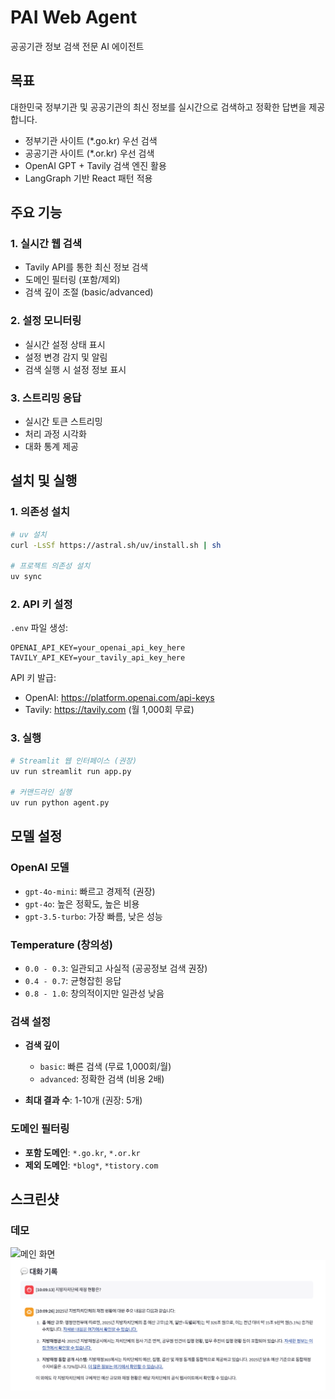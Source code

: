 # PAI Web Agent

공공기관 정보 검색 전문 AI 에이전트

## 목표

대한민국 정부기관 및 공공기관의 최신 정보를 실시간으로 검색하고 정확한 답변을 제공합니다.

- 정부기관 사이트 (*.go.kr) 우선 검색
- 공공기관 사이트 (*.or.kr) 우선 검색
- OpenAI GPT + Tavily 검색 엔진 활용
- LangGraph 기반 React 패턴 적용

## 주요 기능

### 1. 실시간 웹 검색
- Tavily API를 통한 최신 정보 검색
- 도메인 필터링 (포함/제외)
- 검색 깊이 조절 (basic/advanced)

### 2. 설정 모니터링
- 실시간 설정 상태 표시
- 설정 변경 감지 및 알림
- 검색 실행 시 설정 정보 표시

### 3. 스트리밍 응답
- 실시간 토큰 스트리밍
- 처리 과정 시각화
- 대화 통계 제공

## 설치 및 실행

### 1. 의존성 설치

```bash
# uv 설치
curl -LsSf https://astral.sh/uv/install.sh | sh

# 프로젝트 의존성 설치
uv sync
```

### 2. API 키 설정

`.env` 파일 생성:

```env
OPENAI_API_KEY=your_openai_api_key_here
TAVILY_API_KEY=your_tavily_api_key_here
```

API 키 발급:
- OpenAI: https://platform.openai.com/api-keys
- Tavily: https://tavily.com (월 1,000회 무료)

### 3. 실행

```bash
# Streamlit 웹 인터페이스 (권장)
uv run streamlit run app.py

# 커맨드라인 실행
uv run python agent.py
```

## 모델 설정

### OpenAI 모델
- `gpt-4o-mini`: 빠르고 경제적 (권장)
- `gpt-4o`: 높은 정확도, 높은 비용
- `gpt-3.5-turbo`: 가장 빠름, 낮은 성능

### Temperature (창의성)
- `0.0 - 0.3`: 일관되고 사실적 (공공정보 검색 권장)
- `0.4 - 0.7`: 균형잡힌 응답
- `0.8 - 1.0`: 창의적이지만 일관성 낮음

### 검색 설정
- **검색 깊이**
  - `basic`: 빠른 검색 (무료 1,000회/월)
  - `advanced`: 정확한 검색 (비용 2배)
  
- **최대 결과 수**: 1-10개 (권장: 5개)

### 도메인 필터링
- **포함 도메인**: `*.go.kr`, `*.or.kr`
- **제외 도메인**: `*blog*`, `*tistory.com`


## 스크린샷

### 데모
![메인 화면](./docs/images/maine.png)
![응답](./docs/images/answer.png)